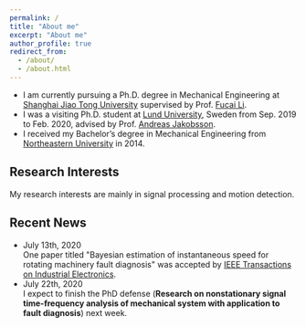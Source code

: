 ```yaml
---
permalink: /
title: "About me"
excerpt: "About me"
author_profile: true
redirect_from: 
  - /about/
  - /about.html
---
```



* I am currently pursuing a Ph.D. degree in Mechanical Engineering at [Shanghai Jiao Tong University](https://www.sjtu.edu.cn/) supervised by Prof. [Fucai Li](http://me.sjtu.edu.cn/teacher_directory1/2280.html).
* I was a visiting Ph.D. student at [Lund University](https://www.lunduniversity.lu.se/), Sweden from Sep. 2019 to Feb. 2020, advised by Prof. [Andreas Jakobsson](http://www.maths.lu.se/staff/andreas-jakobsson/). 
* I received my Bachelor’s degree in Mechanical Engineering from [Northeastern University](http://www.neu.edu.cn/) in 2014.


## Research Interests
My research interests are mainly in signal processing and motion detection. 


## Recent News
* July 13th, 2020<br> 
One paper titled "Bayesian estimation of instantaneous speed for rotating machinery fault diagnosis" was accepted by [IEEE Transactions on Industrial Electronics](https://ieeexplore.ieee.org/xpl/RecentIssue.jsp?punumber=41).
* July 22th, 2020<br>
I expect to finish the PhD defense (**Research on nonstationary signal time-frequency analysis of mechanical system with application to fault diagnosis**) next week.
